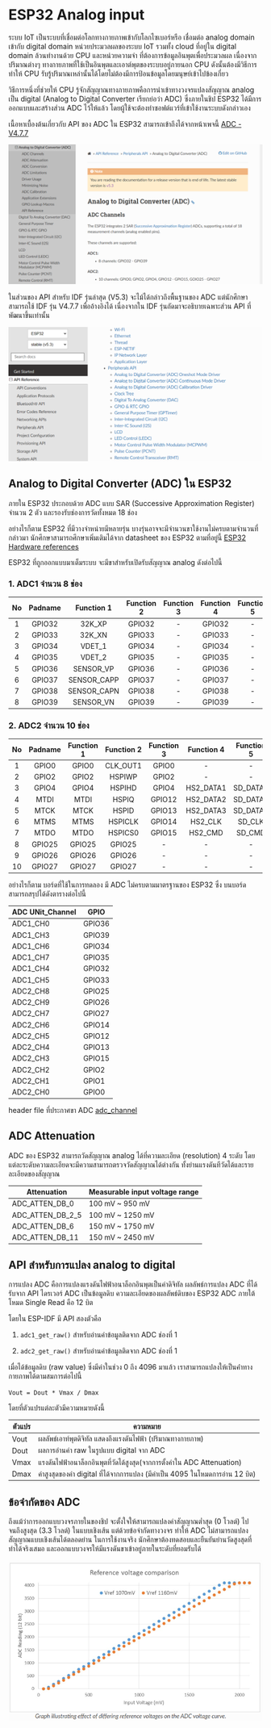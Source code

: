 # ESP32 Analog input

ระบบ IoT เป็นระบบที่เชื่อมต่อโลกทางกายภาพเข้ากับโลกไซเบอร์หรือ เชื่อมต่อ analog domain เข้ากับ digital domain
หน่วยประมวลผลของระบบ IoT รวมทั้ง cloud ที่อยู่ใน digital domain ล้วนทำงานด้วย CPU และหน่วยความจำ ที่ต้องการข้อมูลอินพุตเพื่อประมวลผล
เนื่องจากปริมาณต่างๆ ทางกายภาพที่ใช้เป็นอินพุตและเอาต์พุตของระบบอยู่ภายนอก CPU ดังนั้นต้องมีวิธีการทำให้ CPU รับรู้ปริมาณเหล่านั้นได้โดยไม่ต้องมีการป้อนข้อมูลโดยมนุษย์เข้าไปข้องเกี่ยว

วิธีการหนึ่งที่ช่วยให้ CPU รู้จักสัญญาณทางภายภาพคือการนำเข้าทางวงจรแปลงสัญญาณ analog เป็น digital (Analog to Digital Converter เรียกย่อว่า ADC) ซึ่งภายในชิป ESP32 ได้มีการออกแบบและสร้างส่วน ADC ไว้ให้แล้ว โดยผู้ใช้จะต้องทำซอฟต์แวร์ที่เข้าใช้งานระบบดังกล่าวเอง

เนื้อหาเบื้องต้นเกี่ยวกับ  API ของ ADC ใน ESP32 สามารถเข้าถึงได้จากหน้าเพจนี้ [ADC - V4.7.7](https://docs.espressif.com/projects/esp-idf/en/v4.4.7/esp32/api-reference/peripherals/adc.html) 

![alt text](image.png)



ในส่วนของ API สำหรับ IDF รุ่นล่าสุด (V5.3) จะไม้ได้กล่าวถึงพื้นฐานของ ADC 
แต่นักศึกษาสามารถใช้ IDF รุ่น V4.7.7 เพื่ออ้างอิงได้ เนื่องจากใน IDF รุ่นถัดมาจะอธิบายเฉพาะส่วน API ที่พัฒนาขึ้นเท่านั้น


![alt text](image-1.png)


## Analog to Digital Converter (ADC) ใน ESP32

ภายใน ESP32 ประกอบด้วย ADC แบบ SAR (Successive Approximation Register) จำนวน 2 ตัว และรองรับช่องการวัดทั้งหมด 18 ช่อง 

อย่างไรก็ตาม ESP32 ที่มีวางจำหน่ายมีหลายรุ่น บางรุ่นอาจจะมีจำนวนขาใช้งานไม่ครบตามจำนวนที่กล่าวมา นักศึกษาสามารถศึกษาเพิ่มเติมได้จาก datasheet ของ ESP32 ตามที่อยู่นี้ [ESP32 Hardware references](https://docs.espressif.com/projects/esp-idf/en/v5.3/esp32/hw-reference/index.html)


ESP32 ที่ถูกออกแบบมาเต็มระบบ จะมีขาสำหรับเปิดรับสัญญาณ analog ดังต่อไปนี้

### 1. ADC1 จำนวน 8 ช่อง

|No| Padname |Function 1| Function 2| Function 3| Function 4| Function 5| Function 6| Reset | Notes| 
|:--:|:------:|:-----------:|:------:|:--:|:------:|:--:|:--:|:--:|:--:|
| 1  | GPIO32 | 32K_XP      | GPIO32 |  - | GPIO32 |  - |  - |  - |  0 | R    |
| 2  | GPIO33 | 32K_XN      | GPIO33 |  - | GPIO33 |  - |  - |  - |  0 | R    |
| 3  | GPIO34 | VDET_1      | GPIO34 |  - | GPIO34 |  - |  - |  - |  0 | R, I |
| 4  | GPIO35 | VDET_2      | GPIO35 |  - | GPIO35 |  - |  - |  - |  0 | R, I |
| 5  | GPIO36 | SENSOR_VP   | GPIO36 |  - | GPIO36 |  - |  - |  - |  0 | R, I |
| 6  | GPIO37 | SENSOR_CAPP | GPIO37 |  - | GPIO37 |  - |  - |  - |  0 | R, I |
| 7  | GPIO38 | SENSOR_CAPN | GPIO38 |  - | GPIO38 |  - |  - |  - |  0 | R, I |
| 8  | GPIO39 | SENSOR_VN   | GPIO39 |  - | GPIO39 |  - |  - |  - |  0 | R, I |


### 2. ADC2 จำนวน 10 ช่อง

|No|Padname |Function 1| Function 2| Function 3| Function 4| Function 5| Function 6| Reset | Notes| 
|:--:|:------:|:-----------:|:------:|:--:|:------:|:--:|:--:|:--:|:--:|
| 1  | GPIO0  | GPIO0  | CLK_OUT1| GPIO0  |    -      |  -       | EMAC_TX_CLK | 3 | R |
| 2  | GPIO2  | GPIO2  | HSPIWP  | GPIO2  |    -      |  -       |           - | 2 | R |
| 3  | GPIO4  | GPIO4  | HSPIHD  | GPIO4  | HS2_DATA1 | SD_DATA1 | EMAC_TX_ER  | 2 | R |
| 4  | MTDI   | MTDI   | HSPIQ   | GPIO12 | HS2_DATA2 | SD_DATA2 | EMAC_TXD3   | 2 | R |
| 5  | MTCK   | MTCK   | HSPID   | GPIO13 | HS2_DATA3 | SD_DATA3 | EMAC_RX_ER  | 2 | R |
| 6  | MTMS   | MTMS   | HSPICLK | GPIO14 | HS2_CLK   | SD_CLK   | EMAC_TXD2   | 3 | R |
| 7  | MTDO   | MTDO   | HSPICS0 | GPIO15 | HS2_CMD   | SD_CMD   | EMAC_RXD3   | 3 | R |
| 8  | GPIO25 | GPIO25 | GPIO25  |  -     |   -       |  -       | EMAC_RXD0   | 0 | R |
| 9  | GPIO26 | GPIO26 | GPIO26  |  -     |   -       |  -       | EMAC_RXD1   | 0 | R |
| 10 | GPIO27 | GPIO27 | GPIO27  |  -     |   -       |  -       | EMAC_RX_DV  | 0 | R |


อย่างไรก็ตาม บอร์ดที่ใช้ในการทดลอง มี ADC ไม่ครบตามมาตรฐานของ ESP32
ซึ่ง บนบอร์ดสามารถสรุปได้ดังตารางต่อไปนี้


| ADC UNit_Channel | GPIO  |
|-----------|--------------|
| ADC1_CH0  | GPIO36 |
| ADC1_CH3  | GPIO39 |
| ADC1_CH6  | GPIO34 |
| ADC1_CH7  | GPIO35 |
| ADC1_CH4  | GPIO32 |
| ADC1_CH5  | GPIO33 |
| ADC2_CH8  | GPIO25 |
| ADC2_CH9  | GPIO26 |
| ADC2_CH7  | GPIO27 |
| ADC2_CH6  | GPIO14 |
| ADC2_CH5  | GPIO12 |
| ADC2_CH4  | GPIO13 |
| ADC2_CH3  | GPIO15 |
| ADC2_CH2  | GPIO2  |
| ADC2_CH1  | GPIO1  |
| ADC2_CH0  | GPIO0  |


header file ที่ประกาศขา  ADC  [adc_channel](https://github.com/espressif/esp-idf/blob/v5.3/components/soc/esp32/include/soc/adc_channel.h)


## ADC Attenuation

ADC ของ ESP32 สามารถวัดสัญญาณ analog ได้ที่ความละเอียด (resolution) 4 ระดับ โดยแต่ละระดับความละเอียดจะมีความสามารถตรวจวัดสัญญาณได้ต่างกัน ทั้งย่านแรงดันทีวัดได้และรายละเอียดของสัญญาณ 

|    Attenuation   | Measurable input voltage range |
| ---------------  | ------------------------------ |
| ADC_ATTEN_DB_0   | 100 mV ~ 950 mV                |
| ADC_ATTEN_DB_2_5 | 100 mV ~ 1250 mV               |
| ADC_ATTEN_DB_6   | 150 mV ~ 1750 mV               |
| ADC_ATTEN_DB_11  | 150 mV ~ 2450 mV               |



## API สำหรับการแปลง analog to digital

การแปลง ADC คือการแปลงแรงดันไฟฟ้าอนาล็อกอินพุตเป็นค่าดิจิทัล ผลลัพธ์การแปลง ADC ที่ได้รับจาก API ไดรเวอร์ ADC เป็นข้อมูลดิบ ความละเอียดของผลลัพธ์ดิบของ ESP32 ADC ภายใต้โหมด Single Read คือ 12 บิต

โดยใน ESP-IDF มี API สองตัวคือ 

1. `adc1_get_raw()` สำหรับอ่านค่าข้อมูลติดจาก  ADC ช่องที่ 1

2. `adc2_get_raw()` สำหรับอ่านค่าข้อมูลติดจาก  ADC ช่องที่ 1


เมื่อได้ข้อมูลดิบ (raw value)  ซึ่งมีค่าในช่วง 0 ถึง 4096 มาแล้ว เราสามารถแปลงให้เป็นค่่าทางกายภาพได้ตามสมการต่อไปนี้

`Vout = Dout * Vmax / Dmax`

โดยที่ตัวแปรแต่ละตัวมีความหมายดังนี้

|   ตัวแปร |ความหมาย|
|------- | ----------------|
| Vout   | ผลลัพธ์เอาท์พุตดิจิทัล แสดงถึงแรงดันไฟฟ้า (ปริมาณทางกายภาพ)|
| Dout   | ผลการอ่านค่า raw ในรูปแบบ digital จาก ADC|
| Vmax   | แรงดันไฟฟ้าอนาล็อกอินพุตที่วัดได้สูงสุด(จากการตั้งค่าใน ADC Attenuation) |
| Dmax   | ค่าสูงสุดของค่า digital ที่ได้จากการแปลง (มีค่าเป็น 4095 ในโหมดการอ่าน 12 บิต) |


## ข้อจำกัดของ ADC

ถึงแม้ว่าการออกแบบวงจรภายในของชิป จะตั้งใจให้สามารถแปลงค่าสัญญาณต่ำสุด (0 โวลต์)  ไปจนถึงสูงสุด (3.3 โวลต์) ในแบบเชิงเส้น แต่ด้วยข้อจำกัดทางวงจร ทำให้ ADC ไม่สามารถแปลงสัญญาณแบบเชิงเส้นได้ตลอดย่าน ในการใช้งานจริง นักศึกษาต้องทดสอบและยืนยันย่านวัดสูงสุดที่ทำได้จริงเสมอ และออกแบบวงจรให้มีแรงดันขาเข้าอยู่ภายในระดับที่ยอมรับได้

![alt text](image-2.png)


